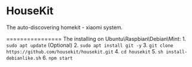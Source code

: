# HouseKit
The auto-discovering homekit - xiaomi system.


================
The installing on Ubuntu\Raspbian\Debian\Mint:
	1. `sudo apt update` (Optional)
	2. `sudo apt install git -y`
	3. `git clone https://github.com/housekit/housekit.git`
	4. `cd housekit`
	5. `sh install-debianlike.sh`
	6. `npm start`